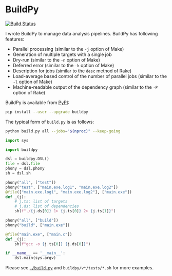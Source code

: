# BuildPy

[![Build Status](https://travis-ci.org/kshramt/buildpy.svg?branch=master)](https://travis-ci.org/kshramt/buildpy)

I wrote BuildPy to manage data analysis pipelines.
BuildPy has following features:

- Parallel processing (similar to the `-j` option of Make)
- Generation of multiple targets with a single job
- Dry-run (similar to the `-n` option of Make)
- Deferred error (similar to the `-k` option of Make)
- Description for jobs (similar to the `desc` method of Rake)
- Load-average based control of the number of parallel jobs (similar to the `-l` option of Make)
- Machine-readable output of the dependency graph (similar to the `-P` option of Rake)

BuildPy is available from [PyPI](https://pypi.python.org/pypi/buildpy):

```bash
pip install --user --upgrade buildpy
```

The typical form of `build.py` is as follows:

```bash
python build.py all --jobs="$(nproc)" --keep-going
```

```py
import sys

import buildpy

dsl = buildpy.DSL()
file = dsl.file
phony = dsl.phony
sh = dsl.sh

phony("all", ["test"])
phony("test", ["main.exe.log1", "main.exe.log2"])
@file(["main.exe.log1", "main.exe.log2"], ["main.exe"])
def _(j):
    # j.ts: list of targets
    # j.ds: list of dependencies
    sh(f"./{j.ds[0]} 1> {j.ts[0]} 2> {j.ts[1]}")

phony("all", ["build"])
phony("build", ["main.exe"])

@file("main.exe", ["main.c"])
def _(j):
    sh(f"gcc -o {j.ts[0]} {j.ds[0]}")

if __name__ == '__main__':
    dsl.main(sys.argv)
```

Please see [`./build.py`](./build.py) and `buildpy/v*/tests/*.sh` for more examples.
